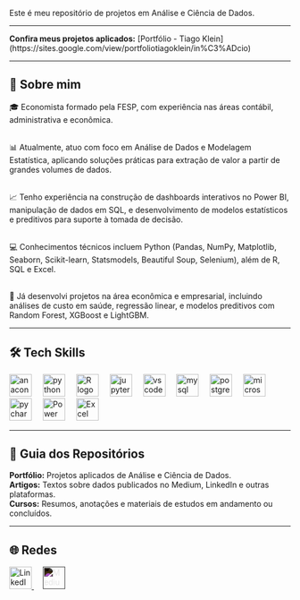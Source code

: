 <p align="left">Este é meu repositório de projetos em Análise e Ciência de Dados.</p>

---

<p align="left"> <strong>Confira meus projetos aplicados:</strong> [Portfólio - Tiago Klein](https://sites.google.com/view/portfoliotiagoklein/in%C3%ADcio)</p>

---

<h2 align="left">📌 Sobre mim</h2>

<p align="left">
🎓 Economista formado pela FESP, com experiência nas áreas contábil, administrativa e econômica.<br><br>

📊 Atualmente, atuo com foco em Análise de Dados e Modelagem Estatística, aplicando soluções práticas para extração de valor a partir de grandes volumes de dados.<br><br>

📈 Tenho experiência na construção de dashboards interativos no Power BI, manipulação de dados em SQL, e desenvolvimento de modelos estatísticos e preditivos para suporte à tomada de decisão.<br><br>

💻 Conhecimentos técnicos incluem Python (Pandas, NumPy, Matplotlib, Seaborn, Scikit-learn, Statsmodels, Beautiful Soup, Selenium), além de R, SQL e Excel.<br><br>

📂 Já desenvolvi projetos na área econômica e empresarial, incluindo análises de custo em saúde, regressão linear, e modelos preditivos com Random Forest, XGBoost e LightGBM.
</p>

---

<h2 align="left">🛠️ Tech Skills</h2>

<div align="left">
  <img src="https://cdn.jsdelivr.net/gh/devicons/devicon/icons/anaconda/anaconda-original.svg" height="40" alt="anaconda logo" />
  <img width="12" />
  <img src="https://cdn.jsdelivr.net/gh/devicons/devicon/icons/python/python-original.svg" height="40" alt="python logo" />
  <img width="12" />
  <img src="https://cdn.jsdelivr.net/gh/devicons/devicon/icons/r/r-original.svg" height="40" alt="R logo" />
  <img width="12" />
  <img src="https://cdn.jsdelivr.net/gh/devicons/devicon/icons/jupyter/jupyter-original.svg" height="40" alt="jupyter logo" />
  <img width="12" />
  <img src="https://cdn.jsdelivr.net/gh/devicons/devicon/icons/vscode/vscode-original.svg" height="40" alt="vscode logo" />
  <img width="12" />
  <img src="https://cdn.jsdelivr.net/gh/devicons/devicon/icons/mysql/mysql-original.svg" height="40" alt="mysql logo" />
  <img width="12" />
  <img src="https://cdn.jsdelivr.net/gh/devicons/devicon/icons/postgresql/postgresql-original.svg" height="40" alt="postgresql logo" />
  <img width="12" />
  <img src="https://cdn.jsdelivr.net/gh/devicons/devicon/icons/microsoftsqlserver/microsoftsqlserver-plain.svg" height="40" alt="microsoftsqlserver logo" />
  <img width="12" />
  <img src="https://cdn.jsdelivr.net/gh/devicons/devicon/icons/pycharm/pycharm-original.svg" height="40" alt="pycharm logo" />
  <img width="12" />
  <img src="https://upload.wikimedia.org/wikipedia/commons/c/cf/New_Power_BI_Logo.svg" height="40" alt="Power BI logo" />
  <img width="12" />
  <img src="https://upload.wikimedia.org/wikipedia/commons/7/73/Microsoft_Excel_2013-2019_logo.svg" height="40" alt="Excel logo" />
</div>

---

<h2 align="left">📁 Guia dos Repositórios</h2>

<p align="left">
<strong>Portfólio:</strong> Projetos aplicados de Análise e Ciência de Dados.<br>
<strong>Artigos:</strong> Textos sobre dados publicados no Medium, LinkedIn e outras plataformas.<br>
<strong>Cursos:</strong> Resumos, anotações e materiais de estudos em andamento ou concluídos.
</p>

---

<h2 align="left">🌐 Redes</h2>

<p align="left">
  <a href="https://www.linkedin.com/in/seu-perfil" target="_blank">
    <img src="https://cdn.jsdelivr.net/gh/devicons/devicon/icons/linkedin/linkedin-original.svg" height="40" alt="LinkedIn logo" />
  </a>
  <img width="12" />
  <a href="https://medium.com/@seu-usuario" target="_blank">
    <img src="https://cdn.jsdelivr.net/gh/simple-icons/simple-icons/icons/medium.svg" height="40" alt="Medium logo" style="filter: invert(1);" />
  </a>
</p>
